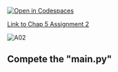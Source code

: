 [![Open in Codespaces](https://classroom.github.com/assets/launch-codespace-2972f46106e565e64193e422d61a12cf1da4916b45550586e14ef0a7c637dd04.svg)](https://classroom.github.com/open-in-codespaces?assignment_repo_id=15366661)

[Link to Chap 5 Assignment 2](https://docs.google.com/presentation/d/1r3h2R9JwK9HK_U2Ia-zncL0BSjHV6Giu6ugNJ6yZpgc/edit#slide=id.g12411e7f99b_0_21)

![A02](https://nimbus-screenshots.s3.amazonaws.com/s/d7b3c05f4a3bea6f4db4e2a691b3aed1.png)

## Compete the "main.py"


